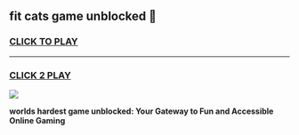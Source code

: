 
## fit cats game unblocked 👋
<h3>
<a href="https://premium.freeplayer.one?title=fit_cats_game_unblocked&ref=13F">CLICK TO PLAY</a></h3>
<hr>

<h3>
<a href="https://premium.freeplayer.one?title=fit_cats_game_unblocked&ref=13F">CLICK 2 PLAY</a>
  
</h3>

<a href="https://premium.freeplayer.one?title=fit_cats_game_unblocked&ref=12F/"><img src="https://clearcache.store/games.png"></a>


**worlds hardest game unblocked: Your Gateway to Fun and Accessible Online Gaming**
